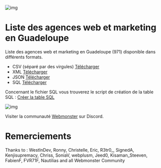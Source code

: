 ![img](https://jobboard.webmonster.tech/assets/images/webmonster/logo-dark@2x.png)

# Liste des agences web et marketing en Guadeloupe

Liste des agences web et marketing en Guadeloupe (971) disponible dans différents formats.

- CSV (séparé par des virgules)
[Télécharger](agences-guadeloupe.csv)
- XML
[Télécharger](agences-guadeloupe.xml)
- JSON
[Télécharger](agences-guadeloupe.json)
- SQL
[Télécharger](agences-guadeloupe.sql)

Concernant le fichier SQL vous trouverez le script de création de la table SQL :
[Créer la table SQL](create-table.sql)


![img](https://jobboard.webmonster.tech/assets/images/webmonster/logo-dark.png)

Visiter la communauté [Webmonster](https://discord.gg/XU4g5WfH4R) sur Discord.


# Remerciements
Thanks to : WestInDev, Ronny, Christelle, Eric, R3tr0_, SignedA, Kenjisupremacy, Chriss, SoniaV, webplusm, Jeed0, Kisaman_Steeven, FabienF, FVR71F, Nautilias and all Webmonster Community
